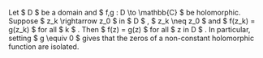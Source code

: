 Let $ D $ be a domain and $ f,g  :  D  \to  \mathbb{C} $ be holomorphic.
Suppose $ z_k  \rightarrow z_0  $ in $ D $ , $ z_k  \neq z_0 $ and
$ f(z_k) = g(z_k) $ for all $ k $ . Then $ f(z) = g(z) $ for all
$ z  in D $ . In particular, setting $ g  \equiv 0 $ gives that the
zeros of a non-constant holomorphic function are isolated.
